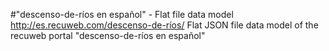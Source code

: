 #"descenso-de-ríos en español" - Flat file data model
http://es.recuweb.com/descenso-de-ríos/
Flat JSON file data model of the recuweb portal "descenso-de-ríos en español"
